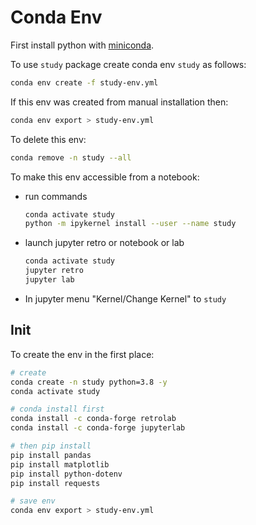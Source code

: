 # Conda Env

First install python with [miniconda](https://docs.conda.io/en/latest/miniconda.html).

To use `study` package create conda env `study` as follows:

```bash
conda env create -f study-env.yml
```

If this env was created from manual installation then:

```bash
conda env export > study-env.yml
```

To delete this env:

```bash
conda remove -n study --all
```

To make this env accessible from a notebook:

- run commands

  ```bash
  conda activate study
  python -m ipykernel install --user --name study
  ```

- launch jupyter retro or notebook or lab

  ```bash
  conda activate study
  jupyter retro
  jupyter lab
  ```

- In jupyter menu "Kernel/Change Kernel" to `study`

## Init

To create the env in the first place:

```bash
# create
conda create -n study python=3.8 -y
conda activate study

# conda install first
conda install -c conda-forge retrolab
conda install -c conda-forge jupyterlab

# then pip install
pip install pandas
pip install matplotlib
pip install python-dotenv
pip install requests

# save env
conda env export > study-env.yml
```
